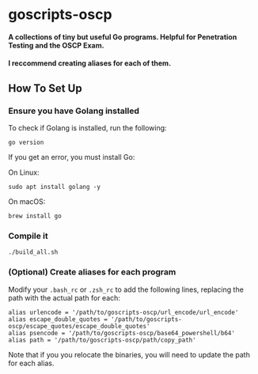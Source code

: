 # goscripts-oscp
#### A collections of tiny but useful Go programs. Helpful for Penetration Testing and the OSCP Exam.

#### I reccommend creating aliases for each of them.

## How To Set Up

### Ensure you have Golang installed

To check if Golang is installed, run the following:
```
go version
```

If you get an error, you must install Go:

On Linux:
```
sudo apt install golang -y
```

On macOS:
```
brew install go
```

### Compile it
```
./build_all.sh
```

### (Optional) Create aliases for each program

Modify your `.bash_rc` or `.zsh_rc` to add the following lines, replacing the path with the actual path for each:
```
alias urlencode = '/path/to/goscripts-oscp/url_encode/url_encode'
alias escape_double_quotes = '/path/to/goscripts-oscp/escape_quotes/escape_double_quotes'
alias psencode = '/path/to/goscripts-oscp/base64_powershell/b64'
alias path = '/path/to/goscripts-oscp/path/copy_path'
```
Note that if you you relocate the binaries, you will need to update the path for each alias.
